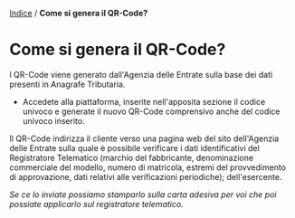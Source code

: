 [Indice](index.html) / **Come si genera il QR-Code?**

# Come si genera il QR-Code?

l QR-Code viene generato dall'Agenzia delle Entrate sulla base dei dati presenti in Anagrafe Tributaria. 

- Accedete alla piattaforma, inserite nell'apposita sezione il codice univoco e generate il nuovo QR-Code comprensivo anche del codice univoco inserito.

Il QR-Code indirizza il cliente verso una pagina web del sito dell'Agenzia delle Entrate sulla quale è possibile verificare i dati identificativi del Registratore Telematico (marchio del fabbricante, denominazione commerciale del modello, numero di matricola, estremi del provvedimento di approvazione, dati relativi alle verificazioni periodiche); dell'esercente.

*Se ce lo inviate possiamo stamparlo sulla carta adesiva per voi che poi possiate applicarlo sul registratore telematico.*